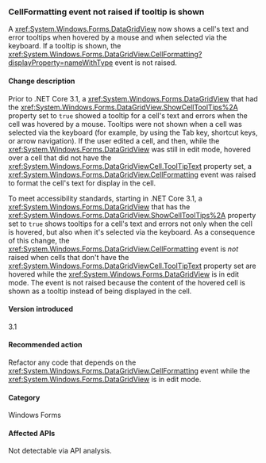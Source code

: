 ### CellFormatting event not raised if tooltip is shown

A <xref:System.Windows.Forms.DataGridView> now shows a cell's text and error tooltips when hovered by a mouse and when selected via the keyboard. If a tooltip is shown, the <xref:System.Windows.Forms.DataGridView.CellFormatting?displayProperty=nameWithType> event is not raised.

#### Change description

Prior to .NET Core 3.1, a <xref:System.Windows.Forms.DataGridView> that had the <xref:System.Windows.Forms.DataGridView.ShowCellToolTips%2A> property set to `true` showed a tooltip for a cell's text and errors when the cell was hovered by a mouse. Tooltips were not shown when a cell was selected via the keyboard (for example, by using the Tab key, shortcut keys, or arrow navigation). If the user edited a cell, and then, while the <xref:System.Windows.Forms.DataGridView> was still in edit mode, hovered over a cell that did not have the <xref:System.Windows.Forms.DataGridViewCell.ToolTipText> property set, a <xref:System.Windows.Forms.DataGridView.CellFormatting> event was raised to format the cell's text for display in the cell.

To meet accessibility standards, starting in .NET Core 3.1, a <xref:System.Windows.Forms.DataGridView> that has the <xref:System.Windows.Forms.DataGridView.ShowCellToolTips%2A> property set to `true` shows tooltips for a cell's text and errors not only when the cell is hovered, but also when it's selected via the keyboard. As a consequence of this change, the <xref:System.Windows.Forms.DataGridView.CellFormatting> event is *not* raised when cells that don't have the <xref:System.Windows.Forms.DataGridViewCell.ToolTipText> property set are hovered while the <xref:System.Windows.Forms.DataGridView> is in edit mode. The event is not raised because the content of the hovered cell is shown as a tooltip instead of being displayed in the cell.

#### Version introduced

3.1

#### Recommended action

Refactor any code that depends on the <xref:System.Windows.Forms.DataGridView.CellFormatting> event while the <xref:System.Windows.Forms.DataGridView> is in edit mode.

#### Category

Windows Forms

#### Affected APIs

Not detectable via API analysis.

<!-- 

### Affected APIs

- Not detectable via API analysis.

-->

